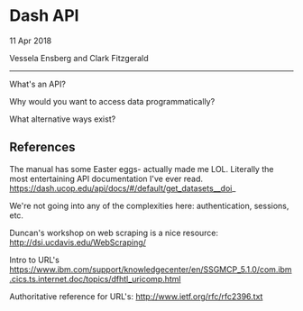 # Dash API

11 Apr 2018

Vessela Ensberg and Clark Fitzgerald

------------------------------------------------------------

What's an API?


Why would you want to access data programmatically?

What alternative ways exist?


## References

The manual has some Easter eggs- actually made me LOL. Literally the
most entertaining API documentation I've ever read.
https://dash.ucop.edu/api/docs/#/default/get_datasets__doi_

We're not going into any of the complexities here: authentication, sessions, etc.

Duncan's workshop on web scraping is a nice resource:
http://dsi.ucdavis.edu/WebScraping/

Intro to URL's
https://www.ibm.com/support/knowledgecenter/en/SSGMCP_5.1.0/com.ibm.cics.ts.internet.doc/topics/dfhtl_uricomp.html

Authoritative reference for URL's:
http://www.ietf.org/rfc/rfc2396.txt